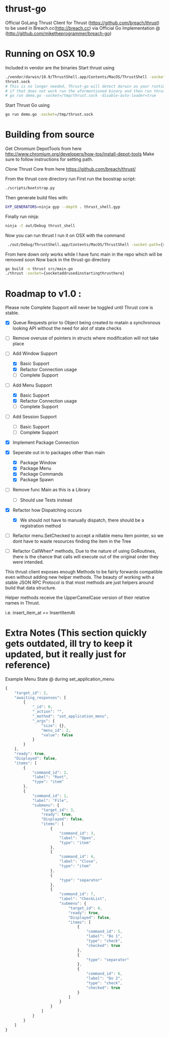thrust-go
=========

Official GoLang Thrust Client for Thrust (https://github.com/breach/thrust) to be used in Breach.cc(http://breach.cc) via Official Go Implementation @ (http://github.com/miketheprogrammer/breach-go)

Running on OSX 10.9
==================
Included in vendor are the binaries
Start thrust using
```bash
./vendor/darwin/10.9/ThrustShell.app/Contents/MacOS/ThrustShell -socket-path=/tmp/
thrust.sock
# This is no longer needed, Thrust-go will detect darwin as your runtime, and try to spawn this binary.
# if that does not work run the aformentioned binary and then run thrust with
# go run demo.go -socket=/tmp/thrust.sock -disable-auto-loader=true
```
Start Thrust Go using
```bash
go run demo.go -socket=/tmp/thrust.sock
```


Building from source
======
Get Chromium DepotTools from here
http://www.chromium.org/developers/how-tos/install-depot-tools
Make sure to follow instructions for setting path.


Clone Thrust Core from here
https://github.com/breach/thrust/

From the thrust core directory run 
First run the boostrap script:
```bash
./scripts/bootstrap.py 
```
Then generate build files with:

```bash
GYP_GENERATORS=ninja gyp --depth . thrust_shell.gyp
```
Finally run ninja:

```bash
ninja -C out/Debug thrust_shell
```

Now you can run thrust 
I run it on OSX with the command
```bash
 ./out/Debug/ThrustShell.app/Contents/MacOS/ThrustShell -socket-path={somepathhere}
```


From here down only works while I have  func main in the repo which will be removed soon
Now back in the thrust-go directory

```bash
go build -o thrust src/main.go
./thrust -socket={socketaddrusedinstartingthrusthere}
```


Roadmap to v1.0 :
================
Please note Complete Support will never be toggled until Thrust core is stable.

- [X] Queue Requests prior to Object being created to matain a synchronous looking API without the need for alot of state checks
- [ ] Remove overuse of pointers in structs where modification will not take place
- [ ] Add Window Support
  - [X] Basic Support
  - [X] Refactor Connection usage
  - [ ] Complete Support 

- [ ] Add Menu Support
  - [X] Basic Support
  - [X] Refactor Connection usage
  - [ ] Complete Support

- [ ] Add Session Support
  - [ ] Basic Support
  - [ ] Complete Support

- [X] Implement Package Connection

- [x] Seperate out in to packages other than main
  - [X] Package Window
  - [X] Package Menu
  - [X] Package Commands
  - [X] Package Spawn

- [ ] Remove func Main as this is a Library
  - [ ] Should use Tests instead

- [X] Refactor how Dispatching occurs
  - [X] We should not have to manually dispatch, there should be a registration method 

- [ ] Refactor menu.SetChecked to accept a nillable menu item pointer, so we dont have to waste resources finding the item in the Tree

- [ ] Refactor CallWhen* methods, Due to the nature of using GoRoutines, there is the chance that calls will execute out of the original order they were intended.

This thrust client exposes enough Methods to be fairly forwards compatible even without adding new helper methods. The beauty of working with a stable JSON RPC Protocol is that most methods are just helpers around build that data structure.

Helper methods receive the UpperCamelCase version of their relative names in Thrust.

i.e. insert_item_at == InsertItemAt



Extra Notes (This section quickly gets outdated, ill try to keep it updated, but it really just for reference)
================
Example Menu State @ during set_application_menu

```javascript
{
    "target_id": 2,
    "awaiting_responses": [
        {
            "_id": 0,
            "_action": "",
            "_method": "set_application_menu",
            "_args": {
                "size": {},
                "menu_id": 2,
                "value": false
            }
        }
    ],
    "ready": true,
    "Displayed": false,
    "items": [
        {
            "command_id": 2,
            "label": "Root",
            "type": "item"
        },
        {
            "command_id": 1,
            "label": "File",
            "submenu": {
                "target_id": 3,
                "ready": true,
                "Displayed": false,
                "items": [
                    {
                        "command_id": 3,
                        "label": "Open",
                        "type": "item"
                    },
                    {
                        "command_id": 4,
                        "label": "Close",
                        "type": "item"
                    },
                    {
                        "type": "separator"
                    },
                    {
                        "command_id": 7,
                        "label": "CheckList",
                        "submenu": {
                            "target_id": 4,
                            "ready": true,
                            "Displayed": false,
                            "items": [
                                {
                                    "command_id": 5,
                                    "label": "Do 1",
                                    "type": "check",
                                    "checked": true
                                },
                                {
                                    "type": "separator"
                                },
                                {
                                    "command_id": 6,
                                    "label": "Do 2",
                                    "type": "check",
                                    "checked": true
                                }
                            ]
                        }
                    }
                ]
            }
        }
    ]
}
```

